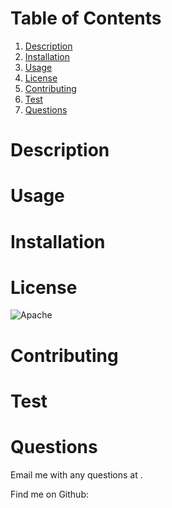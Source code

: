 # 

# Table of Contents
1. [Description](#description)
2. [Installation](#installation)
3. [Usage](#usage)
4. [License](#license)
5. [Contributing](#contributing)
6. [Test](#test)
7. [Questions](#questions)

# Description


# Usage


# Installation


# License
![Apache](https://img.shields.io/badge/license-Apache-green.svg)

# Contributing


# Test


# Questions

Email me with any questions at .

Find me on Github: [](http://www.github.com/)

